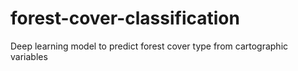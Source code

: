 # forest-cover-classification
Deep learning model to predict forest cover type from cartographic variables
